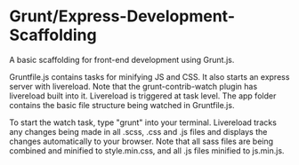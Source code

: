 # Grunt/Express-Development-Scaffolding

A basic scaffolding for front-end development using Grunt.js.

Gruntfile.js contains tasks for minifying JS and CSS.  It also starts an express server with livereload.  Note that the grunt-contrib-watch plugin has livereload built into it.  Livereload is triggered at task level.  The app folder contains the basic file structure being watched in Gruntfile.js.

To start the watch task, type "grunt" into your terminal.  Livereload tracks any changes being made in all .scss, .css and .js files and displays the changes automatically to your browser.  Note that all sass files are being combined and minified to style.min.css, and all .js files minified to js.min.js.

